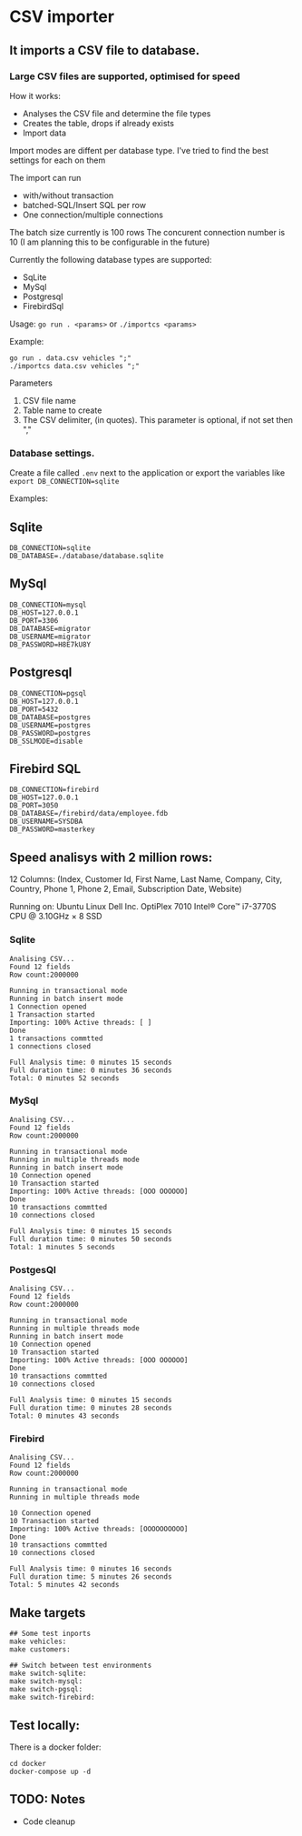 # CSV importer

## It imports a CSV file to database.
### Large CSV files are supported, optimised for speed

How it works:

- Analyses the CSV file and determine the file types
- Creates the table, drops if already exists
- Import data

Import modes are diffent per database type. I've tried to find the best settings for each on them

The import can run
- with/without transaction
- batched-SQL/Insert SQL per row
- One connection/multiple connections

The batch size currently is 100 rows
The concurent connection number is 10
(I am planning this to be configurable in the future)

Currently the following database types are supported:

- SqLite
- MySql
- Postgresql
- FirebirdSql

Usage: ```go run . <params>``` or ```./importcs <params>```

Example:
```
go run . data.csv vehicles ";"
./importcs data.csv vehicles ";"
```

Parameters
1. CSV file name
2. Table name to create
3. The CSV delimiter, (in quotes). This parameter is optional, if not set then ","

### Database settings.

Create a file called ```.env``` next to the application or export the variables like ```export DB_CONNECTION=sqlite```

Examples:
## Sqlite
```
DB_CONNECTION=sqlite
DB_DATABASE=./database/database.sqlite
```

## MySql
```
DB_CONNECTION=mysql
DB_HOST=127.0.0.1
DB_PORT=3306
DB_DATABASE=migrator
DB_USERNAME=migrator
DB_PASSWORD=H8E7kU8Y
```

## Postgresql
```
DB_CONNECTION=pgsql
DB_HOST=127.0.0.1
DB_PORT=5432
DB_DATABASE=postgres
DB_USERNAME=postgres
DB_PASSWORD=postgres
DB_SSLMODE=disable
```

## Firebird SQL
```
DB_CONNECTION=firebird
DB_HOST=127.0.0.1
DB_PORT=3050
DB_DATABASE=/firebird/data/employee.fdb
DB_USERNAME=SYSDBA
DB_PASSWORD=masterkey
```

## Speed analisys with 2 million rows:
12 Columns: (Index, Customer Id, First Name, Last Name, Company, City, Country, Phone 1, Phone 2, Email, Subscription Date, Website)

Running on: Ubuntu Linux
Dell Inc. OptiPlex 7010
Intel® Core™ i7-3770S CPU @ 3.10GHz × 8
SSD

### Sqlite
```
Analising CSV...
Found 12 fields
Row count:2000000

Running in transactional mode
Running in batch insert mode
1 Connection opened
1 Transaction started
Importing: 100% Active threads: [ ] 
Done
1 transactions commtted
1 connections closed

Full Analysis time: 0 minutes 15 seconds
Full duration time: 0 minutes 36 seconds
Total: 0 minutes 52 seconds
```

### MySql
```
Analising CSV...
Found 12 fields
Row count:2000000

Running in transactional mode
Running in multiple threads mode
Running in batch insert mode
10 Connection opened
10 Transaction started
Importing: 100% Active threads: [OOO OOOOOO] 
Done
10 transactions commtted
10 connections closed

Full Analysis time: 0 minutes 15 seconds
Full duration time: 0 minutes 50 seconds
Total: 1 minutes 5 seconds
```

### PostgesQl
```
Analising CSV...
Found 12 fields
Row count:2000000

Running in transactional mode
Running in multiple threads mode
Running in batch insert mode
10 Connection opened
10 Transaction started
Importing: 100% Active threads: [OOO OOOOOO] 
Done
10 transactions commtted
10 connections closed

Full Analysis time: 0 minutes 15 seconds
Full duration time: 0 minutes 28 seconds
Total: 0 minutes 43 seconds
```

### Firebird
```
Analising CSV...
Found 12 fields
Row count:2000000

Running in transactional mode
Running in multiple threads mode

10 Connection opened
10 Transaction started
Importing: 100% Active threads: [OOOOOOOOOO] 
Done
10 transactions commtted
10 connections closed

Full Analysis time: 0 minutes 16 seconds
Full duration time: 5 minutes 26 seconds
Total: 5 minutes 42 seconds
```

## Make targets
```
## Some test inports
make vehicles:
make customers:
	
## Switch between test environments
make switch-sqlite:
make switch-mysql:
make switch-pgsql:
make switch-firebird:
```

## Test locally:
There is a docker folder:
```
cd docker
docker-compose up -d
```

## TODO: Notes
- Code cleanup
    

